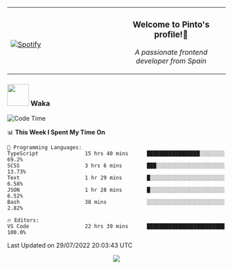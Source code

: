 <table width="100%" align="center"> 
  <tr>
  <td width="50%">
      
&nbsp; <br> [![Spotify](https://novatorem-zeta-rust.vercel.app/api/spotify)](https://open.spotify.com/user/novatorem-zeta-rust)

  </td>
  <td width="50%">
    <h3 align="center">Welcome to Pinto's profile!👋</h3>
    <p align="center"><em>A passionate frontend developer from Spain</em></p>
  </td>
  </table>

### <img src="https://media.giphy.com/media/VgCDAzcKvsR6OM0uWg/giphy.gif" width="50"> Waka

  <!--START_SECTION:waka-->
![Code Time](http://img.shields.io/badge/Code%20Time-722%20hrs%2024%20mins-blue)

📊 **This Week I Spent My Time On** 

```text
💬 Programming Languages: 
TypeScript               15 hrs 40 mins      █████████████████░░░░░░░░   69.2% 
SCSS                     3 hrs 6 mins        ███░░░░░░░░░░░░░░░░░░░░░░   13.73% 
Text                     1 hr 29 mins        █░░░░░░░░░░░░░░░░░░░░░░░░   6.58% 
JSON                     1 hr 28 mins        █░░░░░░░░░░░░░░░░░░░░░░░░   6.52% 
Bash                     38 mins             ░░░░░░░░░░░░░░░░░░░░░░░░░   2.82%

🔥 Editors: 
VS Code                  22 hrs 39 mins      █████████████████████████   100.0%

```


 Last Updated on 29/07/2022 20:03:43 UTC
<!--END_SECTION:waka-->

<div align="center">
<img src="https://github-readme-stats-gilt-tau.vercel.app/api/top-langs/?username=pinto-hub&layout=compact&theme=dracula" />
</div>
